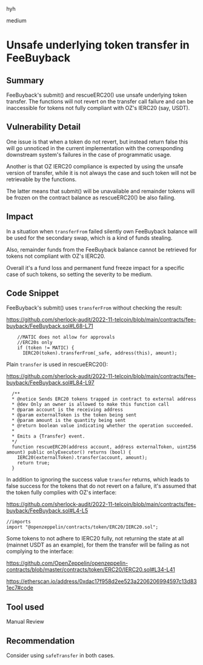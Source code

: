 hyh

medium

# Unsafe underlying token transfer in FeeBuyback

## Summary

FeeBuyback's submit() and rescueERC20() use unsafe underlying token transfer. The functions will not revert on the transfer call failure and can be inaccessible for tokens not fully compliant with OZ's IERC20 (say, USDT). 

## Vulnerability Detail

One issue is that when a token do not revert, but instead return false this will go unnoticed in the current implementation with the corresponding downstream system's failures in the case of programmatic usage.

Another is that OZ IERC20 compliance is expected by using the unsafe version of transfer, while it is not always the case and such token will not be retrievable by the functions.

The latter means that submit() will be unavailable and remainder tokens will be frozen on the contract balance as rescueERC20() be also failing.

## Impact

In a situation when `transferFrom` failed silently own FeeBuyback balance will be used for the secondary swap, which is a kind of funds stealing.

Also, remainder funds from the FeeBuyback balance cannot be retrieved for tokens not compliant with OZ's IERC20.

Overall it's a fund loss and permanent fund freeze impact for a specific case of such tokens, so setting the severity to be medium.

## Code Snippet

FeeBuyback's submit() uses `transferFrom` without checking the result:

https://github.com/sherlock-audit/2022-11-telcoin/blob/main/contracts/fee-buyback/FeeBuyback.sol#L68-L71

```solidity
    //MATIC does not allow for approvals
    //ERC20s only
    if (token != MATIC) {
      IERC20(token).transferFrom(_safe, address(this), amount);
```

Plain `transfer` is used in rescueERC20():

https://github.com/sherlock-audit/2022-11-telcoin/blob/main/contracts/fee-buyback/FeeBuyback.sol#L84-L97

```solidity
  /**
  * @notice Sends ERC20 tokens trapped in contract to external address
  * @dev Only an owner is allowed to make this function call
  * @param account is the receiving address
  * @param externalToken is the token being sent
  * @param amount is the quantity being sent
  * @return boolean value indicating whether the operation succeeded.
  *
  * Emits a {Transfer} event.
  */
  function rescueERC20(address account, address externalToken, uint256 amount) public onlyExecutor() returns (bool) {
    IERC20(externalToken).transfer(account, amount);
    return true;
  }
```

In addition to ignoring the success value `transfer` returns, which leads to false success for the tokens that do not revert on a failure, it's assumed that the token fully complies with OZ's interface:

https://github.com/sherlock-audit/2022-11-telcoin/blob/main/contracts/fee-buyback/FeeBuyback.sol#L4-L5

```solidity
//imports
import "@openzeppelin/contracts/token/ERC20/IERC20.sol";
```

Some tokens to not adhere to IERC20 fully, not returning the state at all (mainnet USDT as an example), for them the transfer will be failing as not complying to the interface:

https://github.com/OpenZeppelin/openzeppelin-contracts/blob/master/contracts/token/ERC20/IERC20.sol#L34-L41

https://etherscan.io/address/0xdac17f958d2ee523a2206206994597c13d831ec7#code

## Tool used

Manual Review

## Recommendation

Consider using `safeTransfer` in both cases.